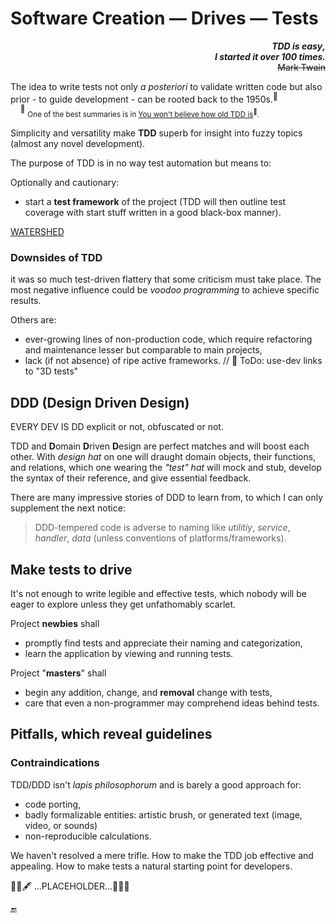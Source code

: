 # Software Creation &mdash; Drives &mdash; Tests

<p dir="rtl"><b><i>,TDD is easy<br />.I started it over 100 times</i></b><br /><s>Mark Twain</s></p>

The idea to write tests not only _a posteriori_ to validate written code but also prior - to guide development - can be rooted back to the 1950s.<sup>👴</sup>\
&nbsp;&nbsp;&nbsp;&nbsp;<sup>👴</sup> <sub>One of the best summaries is in [You won't believe how old TDD is](https://arialdomartini.wordpress.com/2012/07/20/you-wont-believe-how-old-tdd-is/)<sup>🔗</sup>.</sub>

Simplicity and versatility make **TDD** superb for insight into fuzzy topics (almost any novel development). 

The purpose of TDD is in no way test automation but means to:

Optionally and cautionary:
+ start a **test framework** of the project (TDD will then outline test coverage with start stuff written in a good black-box manner).

[WATERSHED](README+/TestDrive-Big_Watershed.md)

### Downsides of TDD

it was so much test-driven flattery that some criticism must take place. The most negative influence could be _voodoo programming_ to achieve specific results.

Others are:

- ever-growing lines of non-production code, which require refactoring and maintenance lesser but comparable to main projects,
- lack (if not absence) of ripe active frameworks. // 🚧 ToDo: use-dev links to "3D tests"

## DDD (Design Driven Design)

EVERY DEV IS DD explicit or not, obfuscated or not.

TDD and **D**omain **D**riven **D**esign are perfect matches and will boost each other. With _design hat_ on one will draught domain objects, their functions, and relations, which one wearing the _"test" hat_ will mock and stub, develop the syntax of their reference, and give essential feedback.

There are many impressive stories of DDD to learn from, to which I can only supplement the next notice:

> DDD-tempered code is adverse to naming like _utilitiy_, _service_, _handler_, _data_ (unless conventions of platforms/frameworks).

## Make tests to drive

It's not enough to write legible and effective tests, which nobody will be eager to explore unless they get unfathomably scarlet.

Project **newbies** shall

+ promptly find tests and appreciate their naming and categorization,
+ learn the application by viewing and running tests.

Project "**masters**" shall

+ begin any addition, change, and **removal** change with tests,
+ care that even a non-programmer may comprehend ideas behind tests.

## Pitfalls, which reveal guidelines


### Contraindications

TDD/DDD isn't _lapis philosophorum_ and is barely a good approach for:

+ code porting,
+ badly formalizable entities: artistic brush, or generated text (image, video, or sounds)
+ non-reproducible calculations.

We haven't resolved a mere trifle. How to make the TDD job effective and appealing. How to make tests a natural starting point for developers.


🚧🐝🖋️ ...PLACEHOLDER...🚧🚧🚧

🔚
